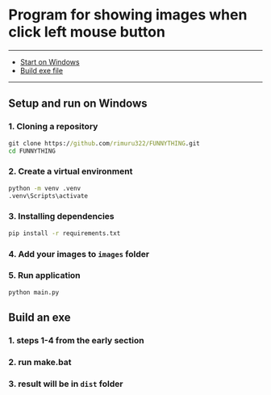 # Program for showing images when click left mouse button  

***
- [Start on Windows](#setup-and-run-on-windows)
- [Build exe file](Build-an-exe )
***

## Setup and run on Windows  

### 1. Cloning a repository
```cmd
git clone https://github.com/rimuru322/FUNNYTHING.git
cd FUNNYTHING
```

### 2. Create a virtual environment  
```cmd
python -m venv .venv
.venv\Scripts\activate
```

### 3. Installing dependencies  
```cmd
pip install -r requirements.txt  
```

### 4. Add your images to `images` folder  

### 5. Run application  
```cmd
python main.py  
```  

## Build an exe  

### 1. steps 1-4 from the early section  

### 2. run make.bat

### 3. result will be in `dist` folder
